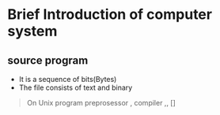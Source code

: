 # Brief Introduction of computer system #
## source program ##
- It is a sequence of bits(Bytes)
- The file consists of text and binary
> On Unix program
preprosessor , compiler ,,
[]
